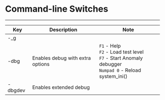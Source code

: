 # Command-line Switches

___

| Key | Description | Note |
|---|---|---|
| -_g |  |  |
| -dbg | Enables debug with extra options | `F1` - Help<br>`F2` - Load test level<br>`F7` - Start Anomaly debugger<br>`Numpad 0` - Reload system_ini() |
| -dbgdev | Enables extended debug |  |
